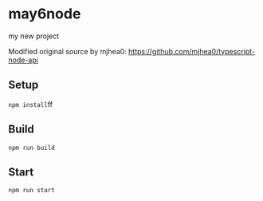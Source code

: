 # may6node

my new project

Modified original source by mjhea0: https://github.com/mjhea0/typescript-node-api

## Setup

`npm install`ff

## Build

`npm run build`





## Start

`npm run start`
